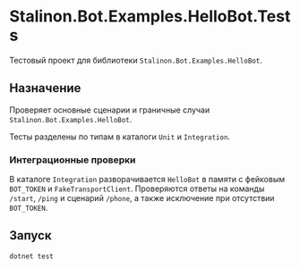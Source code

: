 # Stalinon.Bot.Examples.HelloBot.Tests

Тестовый проект для библиотеки `Stalinon.Bot.Examples.HelloBot`.

## Назначение
Проверяет основные сценарии и граничные случаи `Stalinon.Bot.Examples.HelloBot`.

Тесты разделены по типам в каталоги `Unit` и `Integration`.

### Интеграционные проверки
В каталоге `Integration` разворачивается `HelloBot` в памяти с фейковым `BOT_TOKEN` и `FakeTransportClient`.
Проверяются ответы на команды `/start`, `/ping` и сценарий `/phone`, а также исключение при отсутствии `BOT_TOKEN`.

## Запуск
```bash
dotnet test
```
